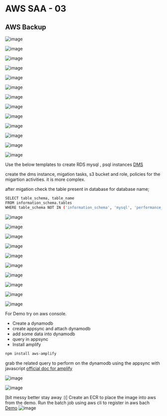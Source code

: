 # AWS SAA - 03
## AWS Backup
![image](https://github.com/user-attachments/assets/b1484b52-bdc3-438e-b1e7-d3ecb6a664e6)

![image](https://github.com/user-attachments/assets/3b7a66eb-0815-4fdc-913f-daafeef72acf)

![image](https://github.com/user-attachments/assets/ae8f5d9a-cb7f-4678-99d0-b6a1b39cac37)

![image](https://github.com/user-attachments/assets/656c5e38-ff53-4197-a8f7-c8933800a6dd)

![image](https://github.com/user-attachments/assets/c73142dd-3b7a-4fde-82e4-5b0ff4b2eb4b)

![image](https://github.com/user-attachments/assets/ef5c3e1a-15f2-43bd-b310-91071786ee2a)

![image](https://github.com/user-attachments/assets/5eae2c45-55b5-4087-840f-f7920d2738c8)

![image](https://github.com/user-attachments/assets/6d82ad92-dc59-47bd-ac7f-da5a6bf2e3b5)

![image](https://github.com/user-attachments/assets/0cb00bf0-a265-41a5-a73c-f3f0a5012098)

![image](https://github.com/user-attachments/assets/a1815208-8e91-49f8-bee5-b08473ab5fca)

![image](https://github.com/user-attachments/assets/0d9e4754-8269-4be2-b25e-99f395794160)

![image](https://github.com/user-attachments/assets/2604f98d-01ea-4520-a4a2-f09c7101ef42)

![image](https://github.com/user-attachments/assets/d8fe5295-ddc8-4ba6-b274-52f1bb4c146d)

Use the below templates to create RDS mysql , psql instances
<a href="https://github.com/ExamProCo/AWS-Examples/tree/main/dms/serverless"> DMS</a>

create the dms instance, migation tasks, s3 bucket and role, policies for the migartion activities. it is more complex.

after migation check the table present in database for database name;
```sh
SELECT table_schema, table_name
FROM information_schema.tables
WHERE table_schema NOT IN ('information_schema', 'mysql', 'performance_schema', 'sys');
```


![image](https://github.com/user-attachments/assets/ac9679a6-93b5-4eae-a9ab-414e0422ffd6)

![image](https://github.com/user-attachments/assets/95eb8dcb-feaa-46f2-8d29-35d207a47c05)

![image](https://github.com/user-attachments/assets/8e757ffb-545b-4cf8-aacf-4ef460ec5722)

![image](https://github.com/user-attachments/assets/6baffae4-0f75-4394-9f40-1ef95480b96a)

![image](https://github.com/user-attachments/assets/ad6ce477-33c3-4d25-9e6e-0f09766a7be0)

![image](https://github.com/user-attachments/assets/99790733-3bc4-4a25-8df7-f53c95f20fdb)

![image](https://github.com/user-attachments/assets/5b2b7e83-91f5-4b32-b589-f3eebd003227)

![image](https://github.com/user-attachments/assets/40791cde-0d0a-447a-a605-6008ae440798)

![image](https://github.com/user-attachments/assets/e1a4686f-9536-4a44-b42d-22bdce87cc62)


![image](https://github.com/user-attachments/assets/c2d0e233-4c58-4b58-a605-de40e8be1642)

For Demo try on aws console.
- Create a dynamodb
- create appsync and attach dynamodb
- add some data into dynamodb
- query in appsync
- Install amplify

```sh
npm install aws-amplify
```
grab the related query to perform on the dynamodb using the appsync with javascript
<a href="https://docs.amplify.aws/">official doc for amplify</a>

![image](https://github.com/user-attachments/assets/77efb890-3ab1-4c37-8648-71f4f06e6087)

![image](https://github.com/user-attachments/assets/79ec54bd-d6e3-4bbf-bc6d-8578882bca63)

[bit messy better stay away :)]
Create an ECR to place the image into aws from the demo.
Run the batch job using aws cli to register in aws bach
<a href="https://github.com/ExamProCo/AWS-Examples/tree/main/batch">Demo</a>
![image](https://github.com/user-attachments/assets/f18aaaff-70d6-4c38-8c52-f4bf44cd5651)











